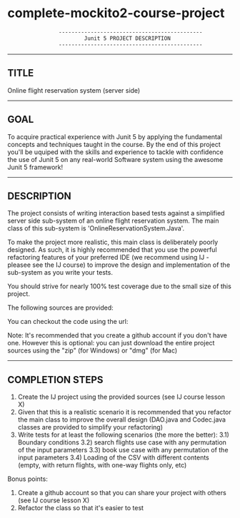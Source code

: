 # complete-mockito2-course-project
					---------------------------------------------
							Junit 5 PROJECT DESCRIPTION
					---------------------------------------------

--------------------------------
 TITLE
-------------------------------- 
Online flight reservation system (server side)

--------------------------------
 GOAL
--------------------------------
To acquire practical experience with Junit 5 by applying the fundamental concepts and techniques taught in the course.
By the end of this project you'll be uquiped with the skills and experience to tackle with confidence the use of Junit 5 on any real-world Software system using the awesome Junit 5 framework!
 
--------------------------------
 DESCRIPTION
-------------------------------- 
The project consists of writing interaction based tests against a simplified server side sub-system of an online flight reservation system.
The main class of this sub-system is 'OnlineReservationSystem.Java'.

To make the project more realistic, this main class is deliberately poorly designed. As such, it is highly recommended that you use the powerful refactoring features of your preferred IDE (we recommend using IJ - pleasee see the IJ course) to improve the design and implementation of the sub-system as you write your tests.

You should strive for nearly 100% test coverage due to the small size of this project.

The following sources are provided:


You can checkout the code using the url:

Note: It's recommended that you create a github account if you don't have one. However this is optional: you can just download the entire project sources using the "zip" (for Windows) or "dmg" (for Mac)

-------------------------------- 
 COMPLETION STEPS
-------------------------------- 
1) Create the IJ project using the provided sources (see IJ course lesson X)
2) Given that this is a realistic scenario it is recommended that you refactor the main class to improve the overall design
(DAO.java and Codec.java classes are provided to simplify your refactoring)
3) Write tests for at least the following scenarios (the more the better):
	3.1) Boundary conditions
	3.2) search flights use case with any permutation of the input parameters
	3.3) book use case with any permutation of the input parameters
	3.4) Loading of the CSV with different contents (empty, with return flights, with one-way flights only, etc)
	
Bonus points:
1) Create a github account so that you can share your project with others (see IJ course lesson X)
2) Refactor the class so that it's easier to test
